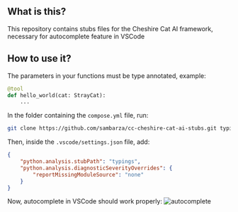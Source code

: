 ## What is this?
This repository contains stubs files for the Cheshire Cat AI framework, necessary for autocomplete feature in VSCode

## How to use it?
The parameters in your functions must be type annotated, example:
``` python
@tool
def hello_world(cat: StrayCat):
    ...
```

In the folder containing the `compose.yml` file, run:
```bash
git clone https://github.com/sambarza/cc-cheshire-cat-ai-stubs.git typings
``` 

Then, inside the `.vscode/settings.json` file, add:
``` json
{
    "python.analysis.stubPath": "typings",
    "python.analysis.diagnosticSeverityOverrides": {
        "reportMissingModuleSource": "none"
    }
}
```

Now, autocomplete in VSCode should work properly:
![autocomplete](https://github.com/user-attachments/assets/90d70f2b-9a99-416b-9d94-408fe81cb112)
